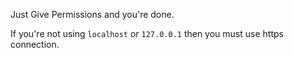 Just Give Permissions and you're done.

If you're not using `localhost` or `127.0.0.1` then you must use https connection.
